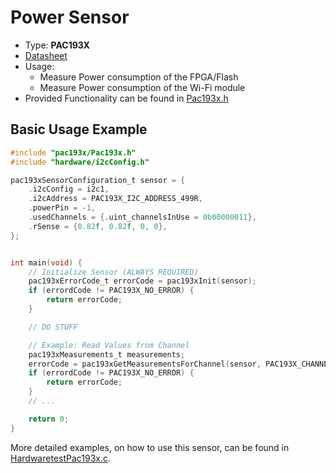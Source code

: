 # Power Sensor

- Type: **PAC193X**
- [Datasheet](https://ww1.microchip.com/downloads/en/DeviceDoc/PAC1931-Family-Data-Sheet-DS20005850E.pdf)
- Usage:
    - Measure Power consumption of the FPGA/Flash
    - Measure Power consumption of the Wi-Fi module
- Provided Functionality can be found in [Pac193x.h](./include/Pac193x.h)

## Basic Usage Example

```C
#include "pac193x/Pac193x.h"
#include "hardware/i2cConfig.h"

pac193xSensorConfiguration_t sensor = {
    .i2cConfig = i2c1,
    .i2cAddress = PAC193X_I2C_ADDRESS_499R,
    .powerPin = -1,
    .usedChannels = {.uint_channelsInUse = 0b00000011},
    .rSense = {0.82f, 0.82f, 0, 0},
};


int main(void) {
    // Initialize Sensor (ALWAYS REQUIRED)
    pac193xErrorCode_t errorCode = pac193xInit(sensor);
    if (errordCode != PAC193X_NO_ERROR) {
        return errorCode;
    }

    // DO STUFF

    // Example: Read Values from Channel
    pac193xMeasurements_t measurements;
    errorCode = pac193xGetMeasurementsForChannel(sensor, PAC193X_CHANNEL01, &measurements);
    if (errordCode != PAC193X_NO_ERROR) {
        return errorCode;
    }
    // ...

    return 0;
}
```

More detailed examples, on how to use this sensor, can be found
in [HardwaretestPac193x.c](../../../test/hardware/Sensors/HardwaretestPac193x.c).

